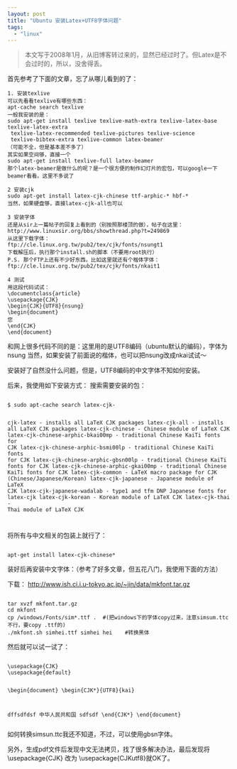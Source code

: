 ```yaml
---
layout: post
title: "Ubuntu 安装Latex+UTF8字体问题"
tags:
  - "linux"
---
```


> 本文写于2008年1月，从旧博客转过来的，显然已经过时了。但Latex是不会过时的，所以，没舍得丢。

首先参考了下面的文章，忘了从哪儿看到的了：

```
1. 安装texlive
可以先看看texlive有哪些东西：
apt-cache search texlive
一般我安装的是：
sudo apt-get install texlive texlive-math-extra texlive-latex-base texlive-latex-extra
 texlive-latex-recommended texlive-pictures texlive-science
 texlive-bibtex-extra texlive-common latex-beamer
（可能不全，但是基本差不多了）
其实如果空间够，直接一个
sudo apt-get install texlive-full latex-beamer
那个latex-beamer是做什么的呢？是一个很方便的制作幻灯片的宏包，可以google一下beamer看看。这里不多说了

2 安装cjk
sudo apt-get install latex-cjk-chinese ttf-arphic-* hbf-*
当然，如果硬盘够，直接latex-cjk-all也可以

3 安装字体
还是从sir上一篇帖子的回复上看到的（别按照那楼顶的做），帖子在这里：
http://www.linuxsir.org/bbs/showthread.php?t=249869
从这里下载字体：
ftp://cle.linux.org.tw/pub2/tex/cjk/fonts/nsungt1
下载解压后，执行那个install.sh的脚本（不要用root执行）
P.S. 那个FTP上还有不少好东西。比如这里就还有个楷体字体：
ftp://cle.linux.org.tw/pub2/tex/cjk/fonts/nkait1

4 测试
用这段代码试试：
\documentclass{article}
\usepackage{CJK}
\begin{CJK}{UTF8}{nsung}
\begin{document}
您
\end{CJK}
\end{document}
```

和网上很多代码不同的是：这里用的是UTF8编码（ubuntu默认的编码），字体为nsung
当然，如果安装了前面说的楷体，也可以把nsung改成nkai试试～

安装好了自然没什么问题，但是，UTF8编码的中文字体不知如何安装。

后来，我使用如下安装方式：
搜索需要安装的包：

<code>
$ sudo apt-cache search latex-cjk-

cjk-latex - installs all LaTeX CJK packages
latex-cjk-all - installs all LaTeX CJK packages
latex-cjk-chinese - Chinese module of LaTeX CJK
latex-cjk-chinese-arphic-bkai00mp - traditional Chinese KaiTi fonts for CJK
latex-cjk-chinese-arphic-bsmi00lp - traditional Chinese KaiTi fonts for CJK
latex-cjk-chinese-arphic-gbsn00lp - traditional Chinese KaiTi fonts for CJK
latex-cjk-chinese-arphic-gkai00mp - traditional Chinese KaiTi fonts for CJK
latex-cjk-common - LaTeX macro package for CJK (Chinese/Japanese/Korean)
latex-cjk-japanese - Japanese module of LaTeX CJK
latex-cjk-japanese-wadalab - type1 and tfm DNP Japanese fonts for latex-cjk
latex-cjk-korean - Korean module of LaTeX CJK
latex-cjk-thai - Thai module of LaTeX CJK

</code>

将所有与中文相关的包装上就行了：

<code>
apt-get install latex-cjk-chinese*
</code>

装好后再安装中文字体：（参考了好多文章，但五花八门，我使用下面的方法）

下载： http://www.ish.ci.i.u-tokyo.ac.jp/~jin/data/mkfont.tar.gz

<code>
tar xvzf mkfont.tar.gz
cd mkfont
cp /windows/Fonts/sim*.ttf .  #(把windows下的字体copy过来，注意simsum.ttc不行，要copy .ttf的)
./mkfont.sh simhei.ttf simhei hei    #转换黑体
</code>

然后就可以试一试了：

<code>
\usepackage{CJK}
\usepackage{default}

\begin{document}
\begin{CJK*}{UTF8}{kai}

dffsdfdsf
中华人民共和国 sdfsdf
\end{CJK*}
\end{document}

</code>
如何转换simsun.ttc我还不知道，不过，可以使用gbsn字体。

另外，生成pdf文件后发现中文无法拷贝，找了很多解决办法，最后发现将 \usepackage{CJK} 改为 \usepackage{CJKutf8}就OK了。
